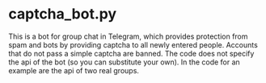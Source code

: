 # captcha_bot.py
This is a bot for group chat in Telegram, which provides protection from spam and bots by providing captcha to all newly entered people. Accounts that do not pass a simple captcha are banned.   The code does not specify the api of the bot (so you can substitute your own). In the code for an example are the api of two real groups.
